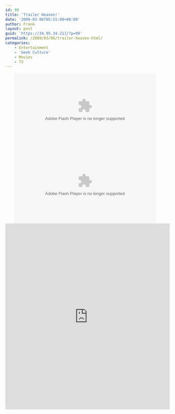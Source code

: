 ```yaml
---
id: 99
title: 'Trailer Heaven!'
date: '2009-03-06T05:55:00+00:00'
author: Frank
layout: post
guid: 'https://34.95.34.211/?p=99'
permalink: /2009/03/06/trailer-heaven-html/
categories:
    - Entertainment
    - 'Geek Culture'
    - Movies
    - TV
---
```


<div src="v5"><center><object height="236" width="450"><param name="movie" value="http://www.traileraddict.com/emd/9305"></param><param name="allowscriptaccess" value="always"></param><param name="wmode" value="transparent"></param><param name="allowFullScreen" value="true"></param><embed allowfullscreen="true" allowscriptaccess="always" height="236" src="http://www.traileraddict.com/emd/9305" type="application/x-shockwave-flash" width="450" wmode="transparent"></embed></object></center><center><object height="238" width="450"><param name="movie" value="http://www.traileraddict.com/emd/9244"></param><param name="allowscriptaccess" value="always"></param><param name="wmode" value="transparent"></param><param name="allowFullScreen" value="true"></param><embed allowfullscreen="true" allowscriptaccess="always" height="238" src="http://www.traileraddict.com/emd/9244" type="application/x-shockwave-flash" width="450" wmode="transparent"></embed></object></center><center><iframe frameborder="0" height="587" scrolling="no" src="http://link.brightcove.com/services/player/bcpid14602162001" width="520"></iframe></center></div>